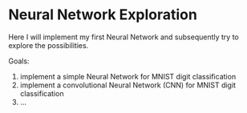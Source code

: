 # Neural Network Exploration
Here I will implement my first Neural Network and subsequently try to explore the possibilities.

Goals:
1. implement a simple Neural Network for MNIST digit classification
2. implement a convolutional Neural Network (CNN) for MNIST digit classification
3. ...
